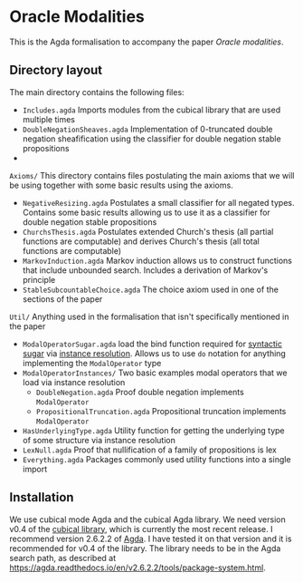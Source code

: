 # Oracle Modalities

This is the Agda formalisation to accompany the paper *Oracle modalities*.

## Directory layout

The main directory contains the following files:
  * `Includes.agda` Imports modules from the cubical library that are used multiple times
  * `DoubleNegationSheaves.agda` Implementation of 0-truncated double negation sheafification using the classifier for double negation stable propositions
  * 

`Axioms/` This directory contains files postulating the main axioms that we will be using together with some basic results using the axioms.

  * `NegativeResizing.agda` Postulates a small classifier for all negated types. Contains some basic results allowing us to use it as a classifier for double negation stable propositions
  * `ChurchsThesis.agda` Postulates extended Church's thesis (all partial functions are computable) and derives Church's thesis (all total functions are computable)
  * `MarkovInduction.agda` Markov induction allows us to construct functions that include unbounded search. Includes a derivation of Markov's principle
  * `StableSubcountableChoice.agda` The choice axiom used in one of the sections of the paper

`Util/` Anything used in the formalisation that isn't specifically mentioned in the paper
  * `ModalOperatorSugar.agda` load the bind function required for [syntactic sugar](https://agda.readthedocs.io/en/v2.6.2.2/language/syntactic-sugar.html) via [instance resolution](https://agda.readthedocs.io/en/v2.6.2.2/language/instance-arguments.html). Allows us to use `do` notation for anything implementing the `ModalOperator` type
  * `ModalOperatorInstances/` Two basic examples modal operators that we load via instance resolution
      - `DoubleNegation.agda` Proof double negation implements `ModalOperator`
	  - `PropositionalTruncation.agda` Propositional truncation implements `ModalOperator`
  * `HasUnderlyingType.agda` Utility function for getting the underlying type of some structure via instance resolution
  * `LexNull.agda` Proof that nullification of a family of propositions is lex
  * `Everything.agda` Packages commonly used utility functions into a single import


## Installation

We use cubical mode Agda and the cubical Agda library. We need version v0.4 of the [cubical library](https://github.com/agda/cubical), which is currently the most recent release. I recommend version 2.6.2.2 of [Agda](https://agda.readthedocs.io/en/v2.6.2.2/). I have tested it on that version and it is recommended for v0.4 of the library. The library needs to be in the Agda search path, as described at https://agda.readthedocs.io/en/v2.6.2.2/tools/package-system.html.
